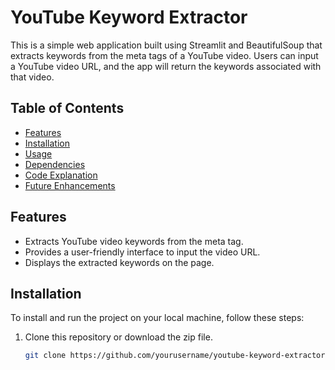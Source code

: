 # YouTube Keyword Extractor

This is a simple web application built using Streamlit and BeautifulSoup that extracts keywords from the meta tags of a YouTube video. Users can input a YouTube video URL, and the app will return the keywords associated with that video.

## Table of Contents
- [Features](#features)
- [Installation](#installation)
- [Usage](#usage)
- [Dependencies](#dependencies)
- [Code Explanation](#code-explanation)
- [Future Enhancements](#future-enhancements)

## Features

- Extracts YouTube video keywords from the meta tag.
- Provides a user-friendly interface to input the video URL.
- Displays the extracted keywords on the page.

## Installation

To install and run the project on your local machine, follow these steps:

1. Clone this repository or download the zip file.
   
   ```bash
   git clone https://github.com/yourusername/youtube-keyword-extractor.git
